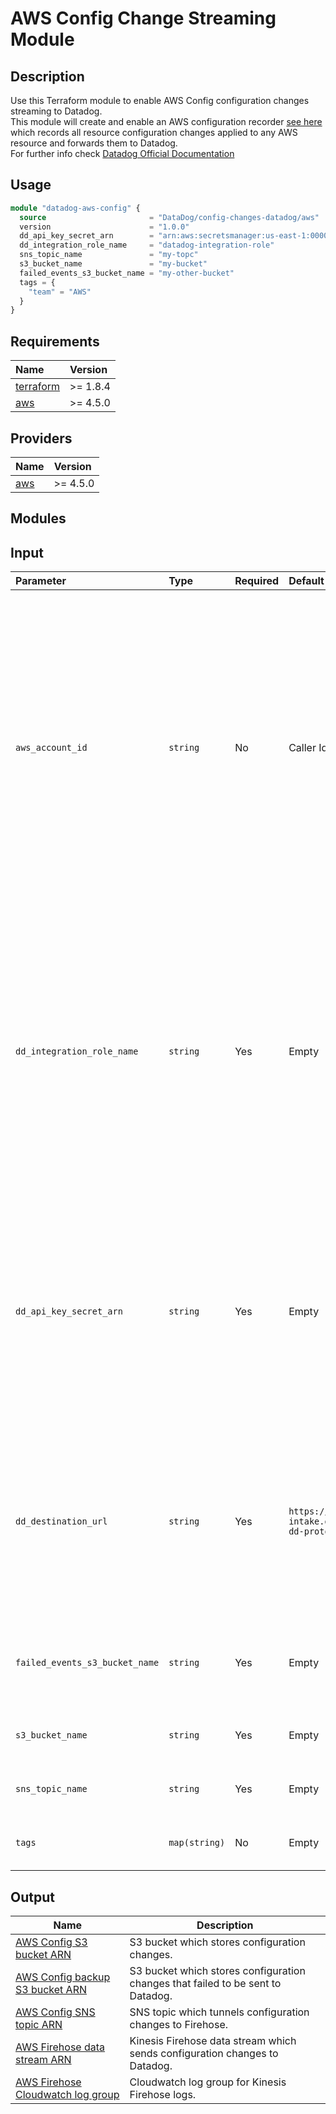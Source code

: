 # AWS Config Change Streaming Module

## Description
Use this Terraform module to enable AWS Config configuration changes streaming to Datadog.  
This module will create and enable an AWS configuration recorder [see here](https://docs.aws.amazon.com/config/)
which records all resource configuration changes applied to any AWS resource and forwards them to Datadog.  
For further info check [Datadog Official Documentation](https://docs.datadoghq.com/integrations/amazon_config)

## Usage

```terraform
module "datadog-aws-config" {
  source                       = "DataDog/config-changes-datadog/aws"
  version                      = "1.0.0"
  dd_api_key_secret_arn        = "arn:aws:secretsmanager:us-east-1:000000000000:secret:my-secret"
  dd_integration_role_name     = "datadog-integration-role"
  sns_topic_name               = "my-topc"
  s3_bucket_name               = "my-bucket"
  failed_events_s3_bucket_name = "my-other-bucket"
  tags = {
    "team" = "AWS"
  }
}
```

## Requirements 
| Name | Version |
|  :-- |   :--   |
| [terraform](https://github.com/hashicorp/terraform/releases/tag/v1.8.4) | >= 1.8.4 |
| [aws](https://registry.terraform.io/providers/hashicorp/aws/latest/docs) | >= 4.5.0 |

## Providers 
| Name | Version |
| :-- |  :--   |
| [aws](https://registry.terraform.io/providers/hashicorp/aws/latest/docs) | >= 4.5.0 |

## Modules


## Input

| Parameter | Type | Required | Default value | Description |
|:--|:--|:--|:--|:--|
| `aws_account_id` | `string` | No | Caller Identity | AWS Account ID. Will be used to add a custom header when streaming config changes to Datadog. The account ID will be used to authenticate and authorize the request to read config changes from AWS Config S3 bucket. Account ID can be found [here](https://app.datadoghq.com/account/settings#integrations/aws). |
| `dd_integration_role_name` | `string` | Yes | Empty | Datadog's AWS IAM Integration Role name. The integration role policy will be amended to grant Datadog read permissions on a S3 bucket that will store oversized AWS Config events which can't be streamed via Kinesis Firehose. |
| `dd_api_key_secret_arn` | `string` | Yes | Empty | Datadog API key secret ARN. Check [this page](https://docs.aws.amazon.com/firehose/latest/dev/create-destination.html#create-destination-datadog) for more information about configuring the AWS Firehose destination for Datadog. Check [this page](https://docs.aws.amazon.com/firehose/latest/dev/secrets-manager-whats-secret.html) to understand the secret's JSON format. |
| `dd_destination_url` | `string` | Yes | `https://cloudplatform-intake.datadoghq.com/api/v2/cloudchanges?dd-protocol=aws-kinesis-firehose` | Datadog intake URL which receives configuration changes. There's a different intake URL per datacenter (DC), check the different URLs (DC) [here](https://docs.datadoghq.com/integrations/amazon_config/?tab=manual#create-an-amazon-data-firehose-stream).|
| `failed_events_s3_bucket_name` | `string` | Yes | Empty | A backup S3 bucket name which stores events that failed to be sent to Datadog. |
| `s3_bucket_name` | `string` | Yes | Empty | AWS Config changes S3 bucket name. |
| `sns_topic_name` | `string` | Yes | Empty | AWS Config changes SNS topic name. |
| `tags` | `map(string)` | No | Empty | Optional tags to attach to the created resources. |


## Output

| Name | Description |
|------|-------------|
| [AWS Config S3 bucket ARN](#output\_config\_change\_bucket\_arn) | S3 bucket which stores configuration changes. |
| [AWS Config backup S3 bucket ARN](#output\_failed\_events\_bucket\_arn) | S3 bucket which stores configuration changes that failed to be sent to Datadog. |
| [AWS Config SNS topic ARN](#output\_config\_change\_topic\_arn) | SNS topic which tunnels configuration changes to Firehose. |
| [AWS Firehose data stream ARN](#output\_config\_change\_stream\_arn) | Kinesis Firehose data stream which sends configuration changes to Datadog. |
| [AWS Firehose Cloudwatch log group](#output\_config\_change\_stream\_log\_group) | Cloudwatch log group for Kinesis Firehose logs. |

